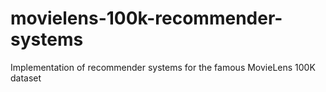 # movielens-100k-recommender-systems
Implementation of recommender systems for the famous MovieLens 100K dataset
